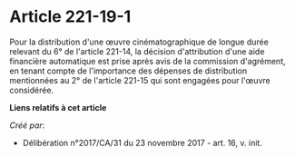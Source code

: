 # Article 221-19-1

Pour la distribution d'une œuvre cinématographique de longue durée relevant du 6° de l'article 221-14, la décision
d'attribution d'une aide financière automatique est prise après avis de la commission d'agrément, en tenant compte de
l'importance des dépenses de distribution mentionnées au 2° de l'article 221-15 qui sont engagées pour l'œuvre considérée.

**Liens relatifs à cet article**

_Créé par_:

  - Délibération n°2017/CA/31 du 23 novembre 2017 - art. 16, v. init.
